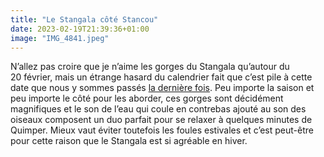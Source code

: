 ```yaml
---
title: "Le Stangala côté Stancou"
date: 2023-02-19T21:39:36+01:00
image: "IMG_4841.jpeg"
---
```


N’allez pas croire que je n’aime les gorges du Stangala qu’autour du 20 février, mais un étrange hasard du calendrier fait que c’est pile à cette date que nous y sommes passés [la dernière fois](https://nicolasfurno.fr/photo/gorges-stangala-cote-griffones/). Peu importe la saison et peu importe le côté pour les aborder, ces gorges sont décidément magnifiques et le son de l’eau qui coule en contrebas ajouté au son des oiseaux composent un duo parfait pour se relaxer à quelques minutes de Quimper. Mieux vaut éviter toutefois les foules estivales et c’est peut-être pour cette raison que le Stangala est si agréable en hiver.